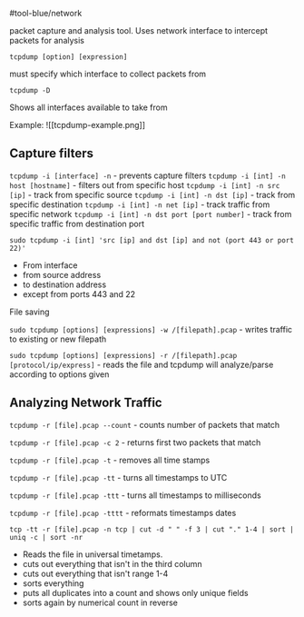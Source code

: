 #tool-blue/network

packet capture and analysis tool. Uses network interface to intercept packets for analysis

`tcpdump [option] [expression]`

must specify which interface to collect packets from

`tcpdump -D`

Shows all interfaces available to take from 

Example:
![[tcpdump-example.png]]

## Capture filters

`tcpdump -i [interface] -n` - prevents capture filters
`tcpdump -i [int] -n host [hostname]` - filters out from specific host
`tcpdump -i [int] -n src [ip]` - track from specific source
`tcpdump -i [int] -n dst [ip]` - track from specific destination 
`tcpdump -i [int] -n net [ip]` - track traffic from specific network
`tcpdump -i [int] -n dst port [port number]` - track from specific traffic from destination port

`sudo tcpdump -i [int] 'src [ip] and dst [ip] and not (port 443 or port 22)'` 
- From interface
- from source address
- to destination address
- except from ports 443 and 22

File saving

`sudo tcpdump [options] [expressions] -w /[filepath].pcap` - writes traffic to existing or new filepath

`sudo tcpdump [options] [expressions] -r /[filepath].pcap [protocol/ip/express]` - reads the file and tcpdump will analyze/parse according to options given

## Analyzing Network Traffic

`tcpdump -r [file].pcap --count` - counts number of packets that match

`tcpdump -r [file].pcap -c 2` - returns first two packets that match

`tcpdump -r [file].pcap -t` - removes all time stamps

`tcpdump -r [file].pcap -tt` - turns all timestamps to UTC

`tcpdump -r [file].pcap -ttt` - turns all timestamps to milliseconds

`tcpdump -r [file].pcap -tttt` - reformats timestamps dates

`tcp -tt -r [file].pcap -n tcp | cut -d " " -f 3 | cut "." 1-4 | sort | uniq -c | sort -nr`
- Reads the file in universal timetamps. 
- cuts out everything that isn't in the third column
- cuts out everything that isn't range 1-4
- sorts everything
- puts all duplicates into a count and shows only unique fields
- sorts again by numerical count in reverse